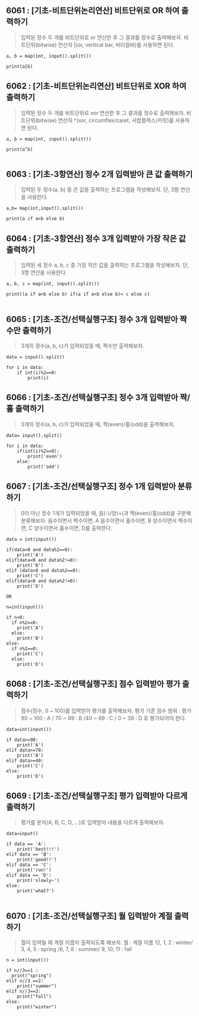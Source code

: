 ## 6061 : [기초-비트단위논리연산] 비트단위로 OR 하여 출력하기
> 입력된 정수 두 개를 비트단위로 or 연산한 후 그 결과를 정수로 출력해보자. 비트단위(bitwise) 연산자 |(or, vertical bar, 버티컬바)를 사용하면 된다.
```
a, b = map(int, input().split()) 

print(a|b)

```
## 6062 : [기초-비트단위논리연산] 비트단위로 XOR 하여 출력하기

>입력된 정수 두 개를 비트단위로 xor 연산한 후 그 결과를 정수로 출력해보자. 비트단위(bitwise) 연산자 ^(xor, circumflex/caret, 서컴플렉스/카릿)를 사용하면 된다.


```
a, b = map(int, input().split()) 

print(a^b)


```

## 6063 : [기초-3항연산] 정수 2개 입력받아 큰 값 출력하기

>입력된 두 정수(a, b) 중 큰 값을 출력하는 프로그램을 작성해보자. 단, 3항 연산을 사용한다.

```
a,b= map(int,input().split())

print(a if a>b else b)

```
## 6064 : [기초-3항연산] 정수 3개 입력받아 가장 작은 값 출력하기

> 입력된 세 정수 a, b, c 중 가장 작은 값을 출력하는 프로그램을 작성해보자. 단, 3항 연산을 사용한다.


```
a, b, c = map(int, input().split())

print((a if a<b else b) if(a if a<b else b)< c else c)


```
## 6065 : [기초-조건/선택실행구조] 정수 3개 입력받아 짝수만 출력하기

>3개의 정수(a, b, c)가 입력되었을 때, 짝수만 출력해보자.

```
data = input().split()

for i in data:
    if int(i)%2==0:
        print(i)

```

## 6066 : [기초-조건/선택실행구조] 정수 3개 입력받아 짝/홀 출력하기

>3개의 정수(a, b, c)가 입력되었을 때, 짝(even)/홀(odd)을 출력해보자.


```
data= input().split()

for i in data:
    if(int(i)%2==0):
        print('even')
    else:
        print('odd')    
```

## 6067 : [기초-조건/선택실행구조] 정수 1개 입력받아 분류하기


>0이 아닌 정수 1개가 입력되었을 때, 음(-)/양(+)과 짝(even)/홀(odd)을 구분해 분류해보자. 음수이면서 짝수이면, A 음수이면서 홀수이면, B 양수이면서 짝수이면, C 양수이면서 홀수이면, D를 출력한다.

```
data = int(input())

if(data<0 and data%2==0):
    print('A')
elif(data<0 and data%2!=0):
    print('B')
elif (data>0 and data%2==0):
    print('C')
elif(data>0 and data%2!=0):
    print('D')

OR

n=int(input())

if n<0:
  if n%2==0:
    print('A')
  else:
    print('B')
else:
  if n%2==0:
    print('C')
  else:
    print('D')

```
## 6068 : [기초-조건/선택실행구조] 점수 입력받아 평가 출력하기

>점수(정수, 0 ~ 100)를 입력받아 평가를 출력해보자. 평가 기준 점수 범위 : 평가 90 ~ 100 : A / 70 ~   89 : B /40 ~   69 : C / 0 ~   39 : D 로 평가되어야 한다.


```
data=int(input())

if data>=90:
    print('A')
elif data>=70:
    print('B')
elif data>=40:
    print('C')
else:
    print('D')
```

## 6069 : [기초-조건/선택실행구조] 평가 입력받아 다르게 출력하기

>평가를 문자(A, B, C, D, ...)로 입력받아 내용을 다르게 출력해보자.
 
```
data=input()

if data == 'A':
    print('best!!!')
elif data == 'B':
    print('good!!')
elif data == 'C':
    print('run!')
elif data == 'D':
    print('slowly~')
else:
    print('what?') 
    
```

## 6070 : [기초-조건/선택실행구조] 월 입력받아 계절 출력하기

> 월이 입력될 때 계절 이름이 출력되도록 해보자. 월 : 계절 이름 12, 1, 2 : winter/ 3, 4, 5 : spring /6, 7, 8 : summer/ 9, 10, 11 : fall

```
n = int(input())

if n//3==1 :
  print("spring")
elif n//3 ==2:
    print("summer")
elif n//3==3:
    print("fall")
else:
    print("winter")
  

    
```